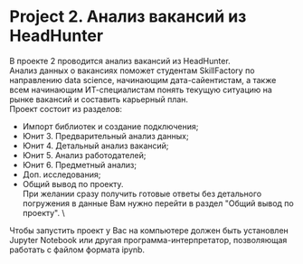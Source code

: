 # Project 2. Анализ вакансий из HeadHunter
 В проекте 2 проводится анализ вакансий из HeadHunter. \
 Анализ данных о вакансиях поможет студентам SkillFactory по направлению data science, начинающим дата-сайентистам, а также всем начинающим ИТ-специалистам понять текущую ситуацию на рынке вакансий и составить карьерный план. \
 Проект состоит из разделов: 
* Импорт библиотек и создание подключения; 
* Юнит 3. Предварительный анализ данных; 
* Юнит 4. Детальный анализ вакансий; 
* Юнит 5. Анализ работодателей; 
* Юнит 6. Предметный анализ; 
* Доп. исследования; 
* Общий вывод по проекту. \
 При желании сразу получить готовые ответы без детального погружения в данные Вам нужно перейти в раздел "Общий вывод по проекту". \

 
 Чтобы запустить проект у Вас на компьютере должен быть установлен Jupyter Notebook или другая программа-интерпретатор, позволяющая работать с файлом формата ipynb.

